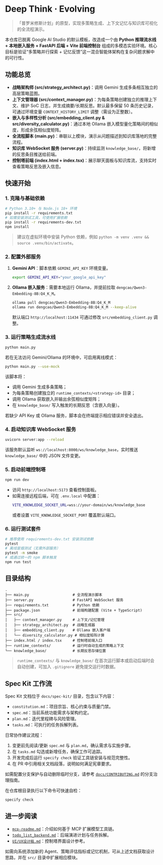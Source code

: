 # Deep Think · Evolving

> 「普罗米修斯计划」的原型，实现多策略生成、上下文记忆与知识库可视化的全流程演示。

本仓库已脱离 Google AI Studio 的默认模板，改造成一个由 **Python 推理流水线 + 本地嵌入服务 + FastAPI 后端 + Vite 前端控制台** 组成的多模态实验环境。核心目标是验证“多策略并行探索 + 记忆反馈”这一混合智能体架构在复杂问题求解中的可行性。

## 功能总览

- **战略架构师 (src/strategy_architect.py)**：调用 Gemini 生成多条相互独立的高层策略蓝图。
- **上下文管理器 (src/context_manager.py)**：为每条策略创建独立的推理上下文、维护 SoC 日志，并生成摘要/长期反思。默认最多保留 50 条历史记录，可通过环境变量 `CONTEXT_HISTORY_LIMIT` 调整（需设为正整数）。
- **嵌入与多样性分析 (src/embedding_client.py & src/diversity_calculator.py)**：通过本地 Ollama 嵌入模型量化策略间的相似度，形成余弦相似度矩阵。
- **全流程脚本 (main.py)**：串联以上模块，演示从问题描述到知识库落地的完整流程。
- **知识库 WebSocket 服务 (server.py)**：持续监测 `knowledge_base/`，将新增的反思条目推送给前端。
- **控制塔前端 (index.html + index.tsx)**：展示聊天面板与知识库流，支持实时查看策略反思及嵌入信息。

## 快速开始

### 1. 克隆与基础依赖

```bash
# Python 3.10+ 与 Node.js 18+ 环境
pip install -r requirements.txt
# 如需安装测试工具，可使用扩展依赖
pip install -r requirements-dev.txt
npm install
```

> 建议在虚拟环境中安装 Python 依赖，例如 `python -m venv .venv && source .venv/bin/activate`。

### 2. 配置外部服务

1. **Gemini API**：脚本依赖 `GEMINI_API_KEY` 环境变量。
   ```bash
   export GEMINI_API_KEY="your_google_api_key"
   ```
2. **Ollama 嵌入服务**：需要本地运行 Ollama，并提前拉取 `dengcao/Qwen3-Embedding-8B:Q4_K_M`。
   ```bash
   ollama pull dengcao/Qwen3-Embedding-8B:Q4_K_M
   ollama run dengcao/Qwen3-Embedding-8B:Q4_K_M --keep-alive
   ```
   默认端口 `http://localhost:11434` 可通过修改 `src/embedding_client.py` 调整。

### 3. 运行策略生成流水线

```bash
python main.py
```

若在无法访问 Gemini/Ollama 的环境中，可启用离线模式：

```bash
python main.py --use-mock
```

该脚本将：
- 调用 Gemini 生成多条策略；
- 为每条策略创建独立的 `runtime_contexts/<strategy-id>` 目录；
- 调用 Ollama 获取嵌入并输出余弦相似度矩阵；
- 在 `knowledge_base/` 写入触发的长期反思（含嵌入向量）。

若缺少 API Key 或 Ollama 服务，脚本会在终端提示相应错误并安全退出。

### 4. 启动知识库 WebSocket 服务

```bash
uvicorn server:app --reload
```

该服务默认监听 `ws://localhost:8000/ws/knowledge_base`，实时推送 `knowledge_base/` 中的 JSON 文件变更。

### 5. 启动前端控制塔

```bash
npm run dev
```

- 访问 `http://localhost:5173` 查看控制面板。
- 如需连接远程后端，可在 `.env.local` 中配置：
  ```bash
  VITE_KNOWLEDGE_SOCKET_URL=wss://your-domain/ws/knowledge_base
  ```
  或者设置 `VITE_KNOWLEDGE_SOCKET_PORT` 覆盖默认端口。

### 6. 运行测试套件

```bash
# 推荐使用 requirements-dev.txt 安装测试依赖
pytest
# 离线冒烟测试（无需外部服务）
pytest -m smoke
# 或通过统一的 npm 脚本触发
npm run test
```

## 目录结构

```text
.
├── main.py                    # 全流程演示脚本
├── server.py                  # FastAPI WebSocket 服务
├── requirements.txt           # Python 依赖
├── package.json               # 前端构建配置 (Vite + TypeScript)
├── src/
│   ├── context_manager.py     # 上下文/记忆管理
│   ├── strategy_architect.py  # 战略生成器
│   ├── embedding_client.py    # Ollama 嵌入客户端
│   └── diversity_calculator.py # 相似度矩阵计算
├── index.html / index.tsx     # 控制塔前端入口
├── runtime_contexts/          # 运行时自动生成的策略上下文
└── knowledge_base/            # 长期反思存储位置
```

> `runtime_contexts/` 与 `knowledge_base/` 在首次运行脚本或启动后端时会自动创建，可加入 `.gitignore` 避免提交运行时数据。

## Spec Kit 工作流

Spec Kit 文档位于 `docs/spec-kit/` 目录，包含以下内容：
- `constitution.md`：项目宗旨、核心约束与质量门禁。
- `spec.md`：当前系统功能需求与架构约定。
- `plan.md`：迭代里程碑与风险管理。
- `tasks.md`：可执行的任务拆解列表。

日常协作建议流程：
1. 变更前先阅读/更新 `spec.md` 与 `plan.md`，确认需求与实施步骤。
2. 在 `tasks.md` 勾选或新增任务，确保工作可追踪。
3. 开发完成后运行 `specify check` 验证工具链安装与规范完整性。
4. 在 PR 中引用相关文档段落，说明如何满足宪章要求。

如需配置分支保护与自动删除临时分支，请参考 [`docs/CONTRIBUTING.md`](./docs/CONTRIBUTING.md) 的分支治理指南。

在仓库根目录执行以下命令可快速自检：
```bash
specify check
```

## 进一步阅读

- [`mcp-readme.md`](./mcp-readme.md)：介绍如何基于 MCP 扩展模型工具链。
- [`todo_list_backend.md`](./todo_list_backend.md)：后端演进计划与任务拆解。
- [`UI/UX设计稿.md`](./UI/UX设计稿.md)：控制塔界面设计参考。

如需向系统添加新的 Agent、策略评估指标或记忆机制，可从上述文档获取设计思路，并在 `src/` 目录中扩展相应模块。
